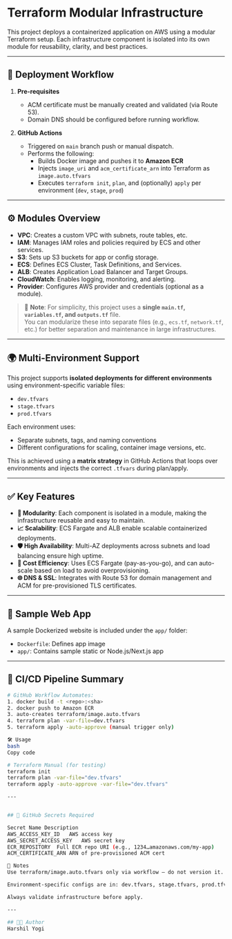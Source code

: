 # Terraform Modular Infrastructure

This project deploys a containerized application on AWS using a modular Terraform setup. Each infrastructure component is isolated into its own module for reusability, clarity, and best practices.

---

## 🚀 Deployment Workflow

1. **Pre-requisites**
   - ACM certificate must be manually created and validated (via Route 53).
   - Domain DNS should be configured before running workflow.

2. **GitHub Actions**
   - Triggered on `main` branch push or manual dispatch.
   - Performs the following:
     - Builds Docker image and pushes it to **Amazon ECR**
     - Injects `image_uri` and `acm_certificate_arn` into Terraform as `image.auto.tfvars`
     - Executes `terraform init`, `plan`, and (optionally) `apply` per environment (`dev`, `stage`, `prod`)


---

## ⚙️ Modules Overview

- **VPC**: Creates a custom VPC with subnets, route tables, etc.
- **IAM**: Manages IAM roles and policies required by ECS and other services.
- **S3**: Sets up S3 buckets for app or config storage.
- **ECS**: Defines ECS Cluster, Task Definitions, and Services.
- **ALB**: Creates Application Load Balancer and Target Groups.
- **CloudWatch**: Enables logging, monitoring, and alerting.
- **Provider**: Configures AWS provider and credentials (optional as a module).

> 📝 **Note**: For simplicity, this project uses a **single `main.tf`, `variables.tf`, and `outputs.tf`** file.  
> You can modularize these into separate files (e.g., `ecs.tf`, `network.tf`, etc.) for better separation and maintenance in large infrastructures.

---

## 🌍 Multi-Environment Support

This project supports **isolated deployments for different environments** using environment-specific variable files:

- `dev.tfvars`
- `stage.tfvars`
- `prod.tfvars`

Each environment uses:
- Separate subnets, tags, and naming conventions
- Different configurations for scaling, container image versions, etc.

This is achieved using a **matrix strategy** in GitHub Actions that loops over environments and injects the correct `.tfvars` during plan/apply.

---

## ✅ Key Features

- **🧹 Modularity**: Each component is isolated in a module, making the infrastructure reusable and easy to maintain.
- **📈 Scalability**: ECS Fargate and ALB enable scalable containerized deployments.
- **🛡 High Availability**: Multi-AZ deployments across subnets and load balancing ensure high uptime.
- **💸 Cost Efficiency**: Uses ECS Fargate (pay-as-you-go), and can auto-scale based on load to avoid overprovisioning.
- **🌐 DNS & SSL**: Integrates with Route 53 for domain management and ACM for pre-provisioned TLS certificates.

---

## 🐳 Sample Web App

A sample Dockerized website is included under the `app/` folder:

- `Dockerfile`: Defines app image
- `app/`: Contains sample static or Node.js/Next.js app

---

## 🔄 CI/CD Pipeline Summary

```bash
# GitHub Workflow Automates:
1. docker build -t <repo>:<sha>
2. docker push to Amazon ECR
3. auto-creates terraform/image.auto.tfvars
4. terraform plan -var-file=dev.tfvars
5. terraform apply -auto-approve (manual trigger only)

🛠 Usage
bash
Copy code

# Terraform Manual (for testing)
terraform init
terraform plan -var-file="dev.tfvars"
terraform apply -auto-approve -var-file="dev.tfvars"

---


## 🔐 GitHub Secrets Required

Secret Name	Description
AWS_ACCESS_KEY_ID	AWS access key
AWS_SECRET_ACCESS_KEY	AWS secret key
ECR_REPOSITORY	Full ECR repo URI (e.g., 1234…amazonaws.com/my-app)
ACM_CERTIFICATE_ARN	ARN of pre-provisioned ACM cert

📌 Notes
Use terraform/image.auto.tfvars only via workflow – do not version it.

Environment-specific configs are in: dev.tfvars, stage.tfvars, prod.tfvars

Always validate infrastructure before apply.

---

## 🧑‍💻 Author
Harshil Yogi

